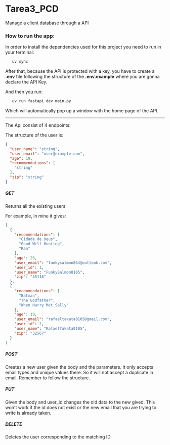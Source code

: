 # Tarea3_PCD
Manage a client database through a API


### How to run the app:
In order to install the dependencies used for this project you need to run in your terminal: 
```bash
   uv sync
   ```
After that, because the API is protected with a key, you have to create a **.env** file following the structure of the **.env.example** where you are gonna declare the API Key.

And then you run:
```bash
   uv run fastapi dev main.py
   ```

Which will automatically pop up a window with the home page of the API.

---
The Api consist of 4 endpoints:

The structure of the user is:

```json
{
  "user_name": "string",
  "user_email": "user@example.com",
  "age": 19,
  "recommendations": [
    "string"
  ],
  "zip": "string"
}
```

##### GET

Returns all the existing users

For example, in mine it gives: 

```json
[
  {
    "recommendations": [
      "Cidade de Deus",
      "Good Will Hunting",
      "Ran"
    ],
    "age": 20,
    "user_email": "funkysalmon864@outlook.com",
    "user_id": 1,
    "user_name": "FunkySalmon0105",
    "zip": "45116"
  },
  {
    "recommendations": [
      "Batman",
      "The Godfather",
      "When Harry Met Sally"
    ],
    "age": 19,
    "user_email": "rafaeltakata0105@gmail.com",
    "user_id": 2,
    "user_name": "RafaelTakata0105",
    "zip": "32567"
  }
]
```

##### POST

Creates a new user given the body and the parameters. It only accepts email types and unique values there. So it will not accept a duplicate in email. Remember to follow the structure.

##### PUT

Given the body and user_id changes the old data to the new gived. This won't work if the id does not exist or the new email that you are trying to write is already taken.

##### DELETE

Deletes the user corresponding to the matching ID


